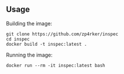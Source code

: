 ## Usage

Building the image:
```
git clone https://github.com/zp4rker/inspec
cd inspec
docker build -t inspec:latest .
```

Running the image:
```
docker run --rm -it inspec:latest bash
```
